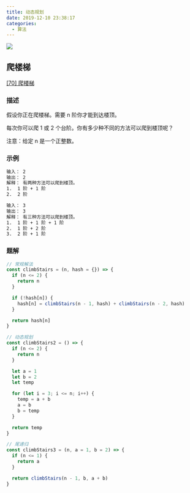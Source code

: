 ```yaml
---
title: 动态规划
date: 2019-12-10 23:38:17
categories:
  - 算法
---
```


![](https://static.skynian.cn/20191211222151.png)

<!-- more -->

## 爬楼梯

[[70] 爬楼梯](https://leetcode-cn.com/problems/climbing-stairs/description/)

### 描述

假设你正在爬楼梯。需要 n 阶你才能到达楼顶。

每次你可以爬 1 或 2 个台阶。你有多少种不同的方法可以爬到楼顶呢？

注意：给定 n 是一个正整数。

### 示例

```bash
输入： 2
输出： 2
解释： 有两种方法可以爬到楼顶。
1.  1 阶 + 1 阶
2.  2 阶
```

```bash
输入： 3
输出： 3
解释： 有三种方法可以爬到楼顶。
1.  1 阶 + 1 阶 + 1 阶
2.  1 阶 + 2 阶
3.  2 阶 + 1 阶
```

### 题解

```js
// 常规解法
const climbStairs = (n, hash = {}) => {
  if (n <= 2) {
    return n
  }

  if (!hash[n]) {
    hash[n] = climbStairs(n - 1, hash) + climbStairs(n - 2, hash)
  }

  return hash[n]
}

// 动态规划
const climbStairs2 = () => {
  if (n <= 2) {
    return n
  }

  let a = 1
  let b = 2
  let temp

  for (let i = 3; i <= n; i++) {
    temp = a + b
    a = b
    b = temp
  }

  return temp
}

// 尾递归
const climbStairs3 = (n, a = 1, b = 2) => {
  if (n <= 1) {
    return a
  }

  return climbStairs(n - 1, b, a + b)
}
```
